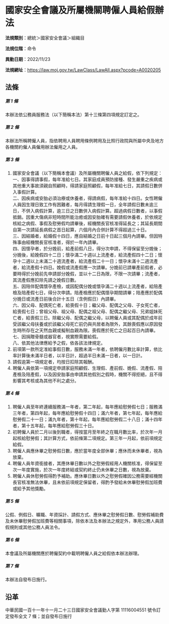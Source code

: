 # 國家安全會議及所屬機關聘僱人員給假辦法




**法規類別**：總統＞國家安全會議＞組織目

**法規位階**：命令

**異動日期**：2022/11/23  

**法規網址**：https://law.moj.gov.tw/LawClass/LawAll.aspx?pcode=A0020205



## 法條
##### 第 1 條
本辦法依公務員服務法（以下簡稱本法）第十三條第四項規定訂定之。

##### 第 2 條
本辦法所稱聘僱人員，指依聘用人員聘用條例聘用及比照行政院與所屬中央及地方各機關約僱人員僱用辦法僱用之人員。

##### 第 3 條
1. 國家安全會議（以下簡稱本會議）及所屬機關聘僱人員之給假，依下列規定：  
一、因事得請事假，每年准給七日。其家庭成員預防接種、發生嚴重之疾病或其他重大事故須親自照顧時，得請家庭照顧假，每年准給七日，其請假日數併入事假計算。  
二、因疾病或安胎必須治療或休養者，得請病假，每年准給十四日。女性聘僱人員因生理日致工作有困難者，每月得請生理假一日，全年請假日數未逾三日，不併入病假計算，逾三日之日數併入病假計算。超過病假日數者，以事假抵銷。因重大傷病非短時間所能治癒或因安胎確有需要請假休養者，於依規定核給之病假、事假及慰勞假均請畢後，經機關長官核准得延長之；其延長期間自第一次請延長病假之首日起算，六個月內合併計算不得超過三十日。  
三、因結婚者，給婚假十四日，應自結婚之日前十日起三個月內請畢。但因特殊事由經機關長官核准者，得於一年內請畢。  
四、因懷孕者，於分娩前，給產前假八日，得分次申請，不得保留至分娩後；分娩後，給娩假四十二日；懷孕滿二十週以上流產者，給流產假四十二日；懷孕十二週以上未滿二十週流產者，給流產假二十一日；懷孕未滿十二週流產者，給流產假十四日。娩假或流產假應一次請畢。分娩前已請畢產前假者，必要時得於分娩前先申請部分娩假，並以十二日為限，不限一次請畢；流產者，其流產假應扣除先請之娩假日數。  
五、因陪伴配偶懷孕產檢，或因配偶分娩或懷孕滿二十週以上流產者，給陪產檢及陪產假七日，得分次申請。陪產檢應於配偶懷孕期間請畢；陪產應於配偶分娩日或流產日前後合計十五日（含例假日）內請畢。  
六、因父母、配偶死亡者，給喪假十日；繼父母、配偶之父母、子女死亡者，給喪假七日；曾祖父母、祖父母、配偶之祖父母、配偶之繼父母、兄弟姐妹死亡者，給喪假三日。除繼父母、配偶之繼父母，以聘僱人員或其配偶於成年前受該繼父母扶養或於該繼父母死亡前仍與共居者為限外，其餘喪假應以原因發生時所存在之天然血親或擬制血親為限。喪假應於死亡之日起百日內請畢。  
七、因捐贈骨髓或器官者，視實際需要給假。  
八、依其他法律應給予之假，依各該法律規定。
1. 前項第一款所定准給事假日數，服務未滿一年者，依聘僱月數比率計算，依比率計算後未滿半日者，以半日計，超過半日未滿一日者，以一日計。
1. 請假逾第一項規定者，均按日扣除其報酬。
1. 聘僱人員依第一項規定申請家庭照顧假、生理假、產前假、娩假、流產假、陪產檢及陪產假，以及因安胎事由申請其他假別之假時，機關不得拒絕，且不得影響其考核或為其他不利之處分。

##### 第 4 條
1. 聘僱人員至年終連續服務滿一年者，第二年起，每年應給慰勞假七日；服務滿三年者，第四年起，每年應給慰勞假十四日；滿六年者，第七年起，每年應給慰勞假二十一日；滿九年者，第十年起，每年應給慰勞假二十八日；滿十四年者，第十五年起，每年應給慰勞假三十日。
1. 初聘僱人員於二月以後到職者，得按當月至年終之在職月數比率，於次年一月起核給慰勞假；其計算方式，依前條第二項規定。第三年一月起，依前項規定給假。
1. 聘僱人員應休畢之慰勞假日數，應於當年度全部休畢；應休而未休畢者，視為放棄。
1. 聘僱人員年資銜接者，其應休畢日數以外之慰勞假經用人機關核准，得保留至次一年度實施，於次一年度終結或契約終止仍未休畢之日數，視為放棄。
1. 聘僱人員休慰勞假得酌予補助。應休畢日數以外之慰勞假確因公務需要經機關長官核准無法休畢，且未依前項規定保留者，得酌予發給未休畢慰勞假加班費或給予其他獎勵。

##### 第 5 條
公假、例假日、曠職、年資採計、請假方式、應休畢之慰勞假日數、慰勞假補助費及未休畢慰勞假加班費等相關事項，除依本法及本辦法之規定外，準用公務人員請假規則或其他公務人員法令。

##### 第 6 條
本會議及所屬機關應於聘僱契約中載明聘僱人員之給假依本辦法辦理。

##### 第 7 條
本辦法自發布日施行。

## 沿革
中華民國一百十一年十一月二十三日國家安全會議勤人字第 11116004551  號令訂定發布全文 7  條；並自發布日施行
